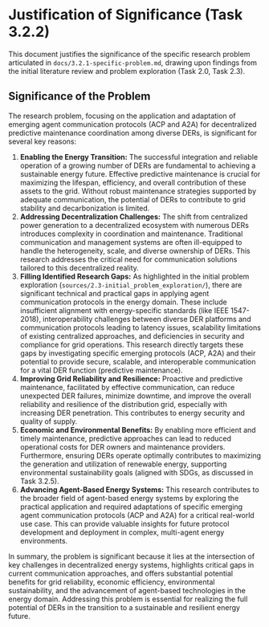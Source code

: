 # Justification of Significance (Task 3.2.2)

This document justifies the significance of the specific research problem articulated in `docs/3.2.1-specific-problem.md`, drawing upon findings from the initial literature review and problem exploration (Task 2.0, Task 2.3).

## Significance of the Problem

The research problem, focusing on the application and adaptation of emerging agent communication protocols (ACP and A2A) for decentralized predictive maintenance coordination among diverse DERs, is significant for several key reasons:

1.  **Enabling the Energy Transition:** The successful integration and reliable operation of a growing number of DERs are fundamental to achieving a sustainable energy future. Effective predictive maintenance is crucial for maximizing the lifespan, efficiency, and overall contribution of these assets to the grid. Without robust maintenance strategies supported by adequate communication, the potential of DERs to contribute to grid stability and decarbonization is limited.
2.  **Addressing Decentralization Challenges:** The shift from centralized power generation to a decentralized ecosystem with numerous DERs introduces complexity in coordination and maintenance. Traditional communication and management systems are often ill-equipped to handle the heterogeneity, scale, and diverse ownership of DERs. This research addresses the critical need for communication solutions tailored to this decentralized reality.
3.  **Filling Identified Research Gaps:** As highlighted in the initial problem exploration (`sources/2.3-initial_problem_exploration/`), there are significant technical and practical gaps in applying agent communication protocols in the energy domain. These include insufficient alignment with energy-specific standards (like IEEE 1547-2018), interoperability challenges between diverse DER platforms and communication protocols leading to latency issues, scalability limitations of existing centralized approaches, and deficiencies in security and compliance for grid operations. This research directly targets these gaps by investigating specific emerging protocols (ACP, A2A) and their potential to provide secure, scalable, and interoperable communication for a vital DER function (predictive maintenance).
4.  **Improving Grid Reliability and Resilience:** Proactive and predictive maintenance, facilitated by effective communication, can reduce unexpected DER failures, minimize downtime, and improve the overall reliability and resilience of the distribution grid, especially with increasing DER penetration. This contributes to energy security and quality of supply.
5.  **Economic and Environmental Benefits:** By enabling more efficient and timely maintenance, predictive approaches can lead to reduced operational costs for DER owners and maintenance providers. Furthermore, ensuring DERs operate optimally contributes to maximizing the generation and utilization of renewable energy, supporting environmental sustainability goals (aligned with SDGs, as discussed in Task 3.2.5).
6.  **Advancing Agent-Based Energy Systems:** This research contributes to the broader field of agent-based energy systems by exploring the practical application and required adaptations of specific emerging agent communication protocols (ACP and A2A) for a critical real-world use case. This can provide valuable insights for future protocol development and deployment in complex, multi-agent energy environments.

In summary, the problem is significant because it lies at the intersection of key challenges in decentralized energy systems, highlights critical gaps in current communication approaches, and offers substantial potential benefits for grid reliability, economic efficiency, environmental sustainability, and the advancement of agent-based technologies in the energy domain. Addressing this problem is essential for realizing the full potential of DERs in the transition to a sustainable and resilient energy future. 